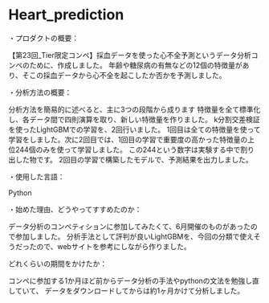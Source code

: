 # Heart_prediction
・プロダクトの概要：

【第23回_Tier限定コンペ】採血データを使った心不全予測というデータ分析コンペのために、作成しました。
年齢や糖尿病の有無などの12個の特徴量があり、そこの採血データから心不全を起こしたか否かを予測しました。

・分析方法の概要：

分析方法を簡易的に述べると、主に3つの段階から成ります
特徴量を全て標準化し、各データ間で四則演算を取り、新しい特徴量を作りました。
k分割交差検証を使ったLightGBMでの学習を、2回行いました。
1回目は全ての特徴量を使って学習をしました。次に2回目では、1回目の学習で重要度の高かった特徴量の上位244個のみを使って学習しました。
この244という数字は実験する中で割り出した物です。
2回目の学習で構築したモデルで、予測結果を出力しました。


・使用した言語：

Python

・始めた理由、どうやってすすめたのか：

データ分析のコンペティションに参加してみたくて、6月開催のものがあったので参加しました。
分析手法として評判が良いLightGBMを、今回の分類で使えそうだったので、webサイトを参考にしながら作りました。

どれくらいの期間をかけたか：

コンペに参加する1か月ほど前からデータ分析の手法やpythonの文法を勉強し直していて、
データをダウンロードしてからは約1ヶ月かけて分析しました。
